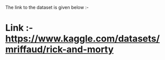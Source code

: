 The link to the dataset is given below :-

# Link :- https://www.kaggle.com/datasets/mriffaud/rick-and-morty